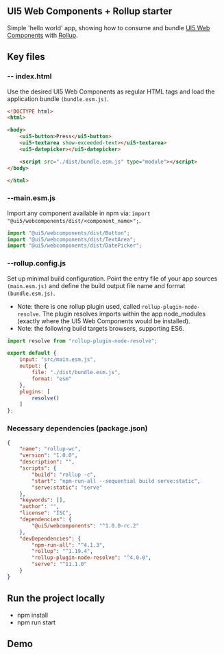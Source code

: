 ## UI5 Web Components + Rollup starter
Simple 'hello world' app, showing how to consume and bundle [UI5 Web Components](https://sap.github.io/ui5-webcomponents) with [Rollup](https://rollupjs.org/guide/en/).


## Key files
### -- index.html
Use the desired UI5 Web Components as regular HTML tags and load the application bundle `(bundle.esm.js)`.

```html
<!DOCTYPE html>
<html>

<body>
	<ui5-button>Press</ui5-button>
	<ui5-textarea show-exceeded-text></ui5-textarea>
	<ui5-datepicker></ui5-datepicker>

	<script src="./dist/bundle.esm.js" type="module"></script>
</body>

</html>
```

### --main.esm.js
Import any component available in npm via: `import "@ui5/webcomponents/dist/<component_name>";`.

```js
import "@ui5/webcomponents/dist/Button";
import "@ui5/webcomponents/dist/TextArea";
import "@ui5/webcomponents/dist/DatePicker";
```

### --rollup.config.js
Set up minimal build configuration. Point the entry file of your app sources `(main.esm.js)` and define the build output file name and format `(bundle.esm.js)`.
-  Note: there is one rollup plugin used, called `rollup-plugin-node-resolve`. The plugin resolves imports within the app node_modules (exactly where the UI5 Web Components would be installed). 
- Note: the following build targets browsers, supporting ES6.

```js
import resolve from "rollup-plugin-node-resolve";

export default {
	input: "src/main.esm.js",
	output: {
		file: "./dist/bundle.esm.js",
		format: "esm"
	},
	plugins: [
		resolve()
	]
};
```

### Necessary dependencies (package.json)

```json
{
	"name": "rollup-wc",
	"version": "1.0.0",
	"description": "",
	"scripts": {
		"build": "rollup -c",
		"start": "npm-run-all --sequential build serve:static",
		"serve:static": "serve"
	},
	"keywords": [],
	"author": "",
	"license": "ISC",
	"dependencies": {
		"@ui5/webcomponents": "^1.0.0-rc.2"
	},
	"devDependencies": {
		"npm-run-all": "^4.1.3",
		"rollup": "^1.19.4",
		"rollup-plugin-node-resolve": "^4.0.0",
		"serve": "^11.1.0"
	}
}
```

## Run the project locally

- npm install
- npm run start

## Demo